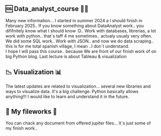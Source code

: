 ## 🆒 Data_analyst_course 🐱‍👤 ##
Many new information... I started in summer 2024 a I should finish in February 2025.. If you know something about DataAnalyst work.. you dififnitely know what I should know :D.. Work with databases, librerias, a lot work with python.. that´s taff 4 me sometimes.. actualy usualy very often.  We did some SQL work.. Work with JSON.. and now we do data scraping.. this is for me total spanish village, I mean ..I don´t understand.  
I hope I will pass this course.. because We are front of our finish work of on big Python blog. 
Last lecture is about Tableau & visualization

## 📉 Visualization 📊 ##
The latest updates are related to visualization... several new libraries and ways to visualize data. It's a big challenge. Python basically allows anything!!! I would like to learn and understand it in the future. 

## 📂 My fileworks 📂 ##
You can chack any document from offered jupiter files... It´s just some of my finish work.. 


